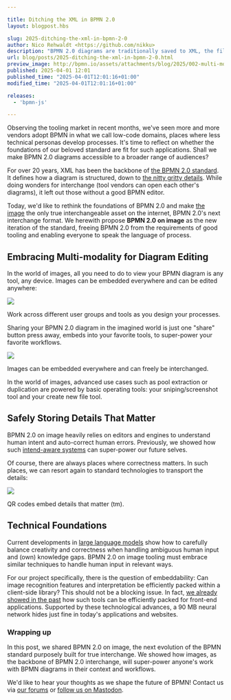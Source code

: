 ```yaml
---

title: Ditching the XML in BPMN 2.0
layout: blogpost.hbs

slug: 2025-ditching-the-xml-in-bpmn-2-0
author: Nico Rehwaldt <https://github.com/nikku>
description: "BPMN 2.0 diagrams are traditionally saved to XML, the file format that powers BPMN 2.0 interchange. This post discusses how we could rely on images for interchange instead, significantly improving the BPMN 2.0 UX."
url: blog/posts/2025-ditching-the-xml-in-bpmn-2-0.html
preview_image: http://bpmn.io/assets/attachments/blog/2025/002-multi-modal.png
published: 2025-04-01 12:01
published_time: "2025-04-01T12:01:16+01:00"
modified_time: "2025-04-01T12:01:16+01:00"

releases:
  - 'bpmn-js'

---
```



<p class="introduction">
  Observing the tooling market in recent months, we've seen more and more vendors adopt BPMN in what we call low-code domains, places where less technical personas develop processes. It's time to reflect on whether the foundations of our beloved standard are fit for such applications. Shall we make BPMN 2.0 diagrams accessible to a broader range of audiences?
</p>

<!-- continue -->

For over 20 years, XML has been the backbone of [the BPMN 2.0 standard](https://www.omg.org/spec/BPMN). It defines how a diagram is structured, down to [the nitty gritty details](https://www.omg.org/spec/BPMN/20100501/Semantic.xsd). While doing wonders for interchange (tool vendors can open each other's diagrams), it left out those without a good BPMN editor.

Today, we'd like to rethink the foundations of BPMN 2.0 and make [the image](https://en.wikipedia.org/wiki/Image) the only true interchangeable asset on the internet, BPMN 2.0's next interchange format. We herewith propose **BPMN 2.0 on image** as the new iteration of the standard, freeing BPMN 2.0 from the requirements of good tooling and enabling everyone to speak the language of process.

## Embracing Multi-modality for Diagram Editing

In the world of images, all you need to do to view your BPMN diagram is any tool, any device. Images can be embedded everywhere and can be edited anywhere:

<div class="figure full-size">
  <img src="{{ assets }}/attachments/blog/2025/002-multi-modal.png">
  <p class="caption">
    Work across different user groups and tools as you design your processes.
  </p>
</div>

Sharing your BPMN 2.0 diagram in the imagined world is just one "share" button press away, embeds into your favorite tools, to super-power your favorite workflows.

<div class="figure">
  <img src="{{ assets }}/attachments/blog/2025/002-whatsup-based-development.png">
  <p class="caption">
    Images can be embedded everywhere and can freely be interchanged.
  </p>
</div>

In the world of images, advanced use cases such as pool extraction or duplication are powered by basic operating tools: your sniping/screenshot tool and your create new file tool.


## Safely Storing Details That Matter

BPMN 2.0 on image heavily relies on editors and engines to understand human intent and auto-correct human errors. Previously, we showed how such [intend-aware systems](/blog/posts/2021-wasdenn-ai-modeling-assistant.html#intent-aware-suggestions) can super-power our future selves.

Of course, there are always places where correctness matters. In such places, we can resort again to standard technologies to transport the details:

<div class="figure">
  <img src="{{ assets }}/attachments/blog/2025/002-qr-codes.png">
  <p class="caption">
    QR codes embed details that matter (tm).
  </p>
</div>


## Technical Foundations

Current developments in [large language models](https://en.wikipedia.org/wiki/Large_language_model) show how to carefully balance creativity and correctness when handling ambiguous human input and (own) knowledge gaps. BPMN 2.0 on image tooling must embrace similar techniques to handle human input in relevant ways.

For our project specifically, there is the question of embeddability: Can image recognition features and interpretation be efficiently packed within a client-side library? This should not be a blocking issue. In fact, [we already showed in the past](/blog/posts/2023-the-future-is-chat.html#is-it-still-embeddable-) how such tools can be efficiently packed for front-end applications. Supported by these technological advances, a 90 MB neural network hides just fine in today's applications and websites.

### Wrapping up

In this post, we shared BPMN 2.0 on image, the next evolution of the BPMN standard purposely built for true interchange. We showed how images, as the backbone of BPMN 2.0 interchange, will super-power anyone's work with BPMN diagrams in their context and workflows.

We'd like to hear your thoughts as we shape the future of BPMN! Contact us via [our forums](https://forum.bpmn.io/) or [follow us on Mastodon](https://fosstodon.org/@bpmn_io).